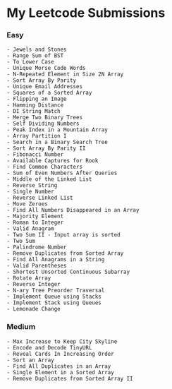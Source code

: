 # My Leetcode Submissions

### Easy

	- Jewels and Stones
	- Range Sum of BST
	- To Lower Case
	- Unique Morse Code Words
	- N-Repeated Element in Size 2N Array
	- Sort Array By Parity 
	- Unique Email Addresses
	- Squares of a Sorted Array
	- Flipping an Image
	- Hamming Distance 
	- DI String Match 
	- Merge Two Binary Trees
	- Self Dividing Numbers 
	- Peak Index in a Mountain Array 
	- Array Partition I 
	- Search in a Binary Search Tree
	- Sort Array By Parity II
	- Fibonacci Number  
	- Available Captures for Rook  
	- Find Common Characters 
	- Sum of Even Numbers After Queries 
	- Middle of the Linked List 
	- Reverse String 
	- Single Number 
	- Reverse Linked List 
	- Move Zeroes    
	- Find All Numbers Disappeared in an Array
	- Majority Element 
	- Roman to Integer  
	- Valid Anagram 
	- Two Sum II - Input array is sorted 
	- Two Sum 
	- Palindrome Number 
	- Remove Duplicates from Sorted Array
	- Find All Anagrams in a String
	- Valid Parentheses 
	- Shortest Unsorted Continuous Subarray
	- Rotate Array  
	- Reverse Integer 
	- N-ary Tree Preorder Traversal 
	- Implement Queue using Stacks
	- Implement Stack using Queues
	- Lemonade Change
  
### Medium
	
	- Max Increase to Keep City Skyline
	- Encode and Decode TinyURL
	- Reveal Cards In Increasing Order
	- Sort an Array   
	- Find All Duplicates in an Array 
	- Single Element in a Sorted Array
	- Remove Duplicates from Sorted Array II 